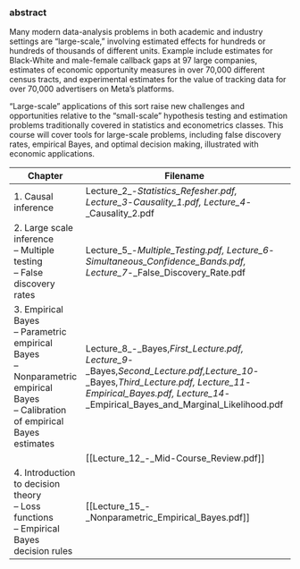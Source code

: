 ### abstract
Many modern data-analysis problems in both academic and industry settings are “large-scale,” involving estimated effects for hundreds or hundreds of thousands of different units. Example include estimates for Black-White and male-female callback gaps at 97 large companies, estimates of economic opportunity measures in over 70,000 different census tracts, and experimental estimates for the value of tracking data for over 70,000 advertisers on Meta’s platforms.

“Large-scale” applications of this sort raise new challenges and opportunities relative to the “small-scale” hypothesis testing and estimation problems traditionally covered in statistics and econometrics classes. This course will cover tools for large-scale problems, including false discovery rates, empirical Bayes, and optimal decision making, illustrated with economic applications.

| Chapter                                                                                                                                   | Filename                                                                                                                                                                                                      | takeaway                                                                           |
| ----------------------------------------------------------------------------------------------------------------------------------------- | ------------------------------------------------------------------------------------------------------------------------------------------------------------------------------------------------------------- | ---------------------------------------------------------------------------------- |
| 1. Causal inference                                                                                                                       | Lecture_2_-_Statistics_Refesher.pdf, Lecture_3_-_Causality_1.pdf, Lecture_4_-_Causality_2.pdf                                                                                                                 | ![[Pasted image 20241017115051.png]]                                               |
| 2. Large scale inference  <br>– Multiple testing  <br>– False discovery rates                                                             | Lecture_5_-_Multiple_Testing.pdf, Lecture_6_-_Simultaneous_Confidence_Bands.pdf, Lecture_7_-_False_Discovery_Rate.pdf                                                                                         |                                                                                    |
| 3. Empirical Bayes  <br>– Parametric empirical Bayes  <br>– Nonparametric empirical Bayes  <br>– Calibration of empirical Bayes estimates | Lecture_8_-_Bayes,_First_Lecture.pdf, Lecture_9_-_Bayes,_Second_Lecture.pdf,Lecture_10_-_Bayes,_Third_Lecture.pdf, Lecture_11_-_Empirical_Bayes.pdf, Lecture_14_-_Empirical_Bayes_and_Marginal_Likelihood.pdf |                                                                                    |
|                                                                                                                                           | [[Lecture_12_-_Mid-Course_Review.pdf]]                                                                                                                                                                        | ![[1439_12.png]]                                                                   |
| 4. Introduction to decision theory  <br>– Loss functions  <br>– Empirical Bayes decision rules                                            | [[Lecture_15_-_Nonparametric_Empirical_Bayes.pdf]]                                                                                                                                                            | errors from picking the “wrong” grid are (very, very) small for K reasonably large |


